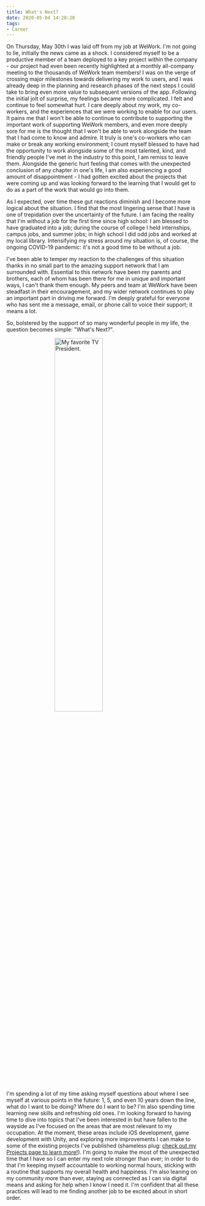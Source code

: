 ```yaml
---
title: What's Next?
date: 2020-05-04 14:28:28
tags: 
- Career
---
```


On Thursday, May 30th I was laid off from my job at WeWork. I'm not going to lie, initially the news came as a shock. I considered myself to be a productive member of a team deployed to a key project within the company - our project had even been recently highlighted at a monthly all-company meeting to the thousands of WeWork team members! I was on the verge of crossing major milestones towards delivering my work to users, and I was already deep in the planning and research phases of the next steps I could take to bring even more value to subsequent versions of the app. Following the initial jolt of surprise, my feelings became more complicated. I felt and continue to feel somewhat hurt. I care deeply about my work, my co-workers, and the experiences that we were working to enable for our users. It pains me that I won't be able to continue to contribute to supporting the important work of supporting WeWork members, and even more deeply sore for me is the thought that I won't be able to work alongside the team that I had come to know and admire. It truly is one's co-workers who can make or break any working environment; I count myself blessed to have had the opportunity to work alongside some of the most talented, kind, and friendly people I've met in the industry to this point, I am remiss to leave them. Alongside the generic hurt feeling that comes with the unexpected conclusion of any chapter in one's life, I am also experiencing a good amount of disappointment - I had gotten excited about the projects that were coming up and was looking forward to the learning that I would get to do as a part of the work that would go into them.

As I expected, over time these gut reactions diminish and I become more logical about the situation. I find that the most lingering sense that I have is one of trepidation over the uncertainty of the future. I am facing the reality that I'm without a job for the first time since high school: I am blessed to have graduated into a job; during the course of college I held internships, campus jobs, and summer jobs; in high school I did odd jobs and worked at my local library. Intensifying my stress around my situation is, of course, the ongoing COVID-19 pandemic: it's not a good time to be without a job.

I've been able to temper my reaction to the challenges of this situation thanks in no small part to the amazing support network that I am surrounded with. Essential to this network have been my parents and brothers, each of whom has been there for me in unique and important ways, I can't thank them enough. My peers and team at WeWork have been steadfast in their encouragement, and my wider network continues to play an important part in driving me forward. I'm deeply grateful for everyone who has sent me a message, email, or phone call to voice their support; it means a lot.

So, bolstered by the support of so many wonderful people in my life, the question becomes simple: "What's Next?". 

<img src="tww_dark.gif" title="My favorite TV President." alt="My favorite TV President." style="
  display: block;
  margin-left: auto;
  margin-right: auto;
  width: 50%;
" />

I'm spending a lot of my time asking myself questions about where I see myself at various points in the future: 1, 5, and even 10 years down the line, what do I want to be doing? Where do I want to be? I'm also spending time learning new skills and refreshing old ones. I'm looking forward to having time to dive into topics that I've been interested in but have fallen to the wayside as I've focused on the areas that are most relevant to my occupation. At the moment, these areas include iOS development, game development with Unity, and exploring more improvements I can make to some of the existing projects I've published (shameless plug: [check out my Projects page to learn more!](https://elijahverdoorn.com/projects/)). I'm going to make the most of the unexpected time that I have so I can enter my next role stronger than ever; in order to do that I'm keeping myself accountable to working normal hours, sticking with a routine that supports my overall health and happiness. I'm also leaning on my community more than ever, staying as connected as I can via digital means and asking for help when I know I need it. I'm confident that all these practices will lead to me finding another job to be excited about in short order.
